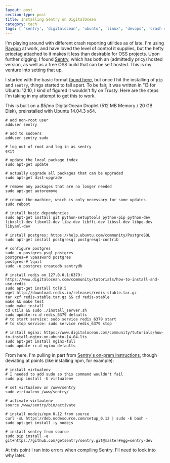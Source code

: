 ```yaml
---
layout: post
section-type: post
title: Installing Sentry on DigitalOcean
category: tech
tags: [ 'sentry', 'digitalocean', 'ubuntu', 'linux', 'devops', 'crash reporting', 'oss' ]
---
```


I'm playing around with different crash reporting utilities as of late. I'm using [Raygun]() at work, and have loved the
level of control it supplies, but the hefty pricetag attached to it makes it less than desirable for OSS projects.
Upon further digging, I found [Sentry](), which has both an (admittedly pricy) hosted version, as well as a free OSS build
that can be self hosted. This is my venture into setting that up.

I started with the basic format [found here](http://dustindavis.me/setting-up-your-own-sentry-server/), but once I hit
the installing of `pip` and `sentry`, things started to fall apart. To be fair, it was written in '13 for Ubuntu 12.10,
I kind of figured it wouldn't fly on Trusty. Here are the steps I'm taking in my attempt to get this to work.

This is built on a $5/mo DigitalOcean Droplet (512 MB Memory / 20 GB Disk), preinstalled with Ubuntu 14.04.3 x64.

```
# add non-root user
adduser sentry

# add to sudoers
adduser sentry sudo

# log out of root and log in as sentry
exit

# update the local package index
sudo apt-get update

# actually upgrade all packages that can be upgraded
sudo apt-get dist-upgrade

# remove any packages that are no longer needed
sudo apt-get autoremove

# reboot the machine, which is only necessary for some updates
sudo reboot

# install basic dependencies
sudo apt-get install git python-setuptools python-pip python-dev libxslt1-dev libxml2-dev libz-dev libffi-dev libssl-dev libpq-dev libyaml-dev

# install postgres: https://help.ubuntu.com/community/PostgreSQL
sudo apt-get install postgresql postgresql-contrib

# configure postgres
sudo -u postgres psql postgres
postgres=# \password postgres
postgres-# \quit
sudo -u postgres createdb sentrydb

# install redis on 127.0.0.1:6379: https://www.digitalocean.com/community/tutorials/how-to-install-and-use-redis
sudo apt-get install tcl8.5
wget http://download.redis.io/releases/redis-stable.tar.gz
tar xzf redis-stable.tar.gz && cd redis-stable
make && make test
sudo make install
cd utils && sudo ./install_server.sh
sudo update-rc.d redis_6379 defaults
# to start service: sudo service redis_6379 start
# to stop service: sudo service redis_6379 stop

# install nginx: https://www.digitalocean.com/community/tutorials/how-to-install-nginx-on-ubuntu-14-04-lts
sudo apt-get install nginx-full
sudo update-rc.d nginx defaults
```

From here, I'm pulling in part from [Sentry's on-prem instructions](https://docs.getsentry.com/on-premise/server/installation/#setting-up-an-environment), though deviating at
points (like installing npm, for example):

```
# install virtualenv
# I needed to add sudo so this command wouldn't fail
sudo pip install -U virtualenv

# set virtualenv on /www/sentry
sudo virtualenv /www/sentry/

# activate virtaulenv
source /www/sentry/bin/activate

# install nodejs/npm 0.12 from source
curl -sL https://deb.nodesource.com/setup_0.12 | sudo -E bash -
sudo apt-get install -y nodejs

# install sentry from source
sudo pip install -e git+https://github.com/getsentry/sentry.git@master#egg=sentry-dev

```

At this point I ran into errors when compiling Sentry. I'll need to look into why later.
